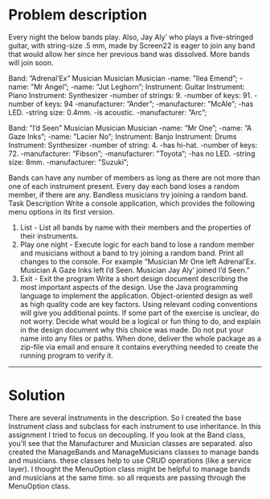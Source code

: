 # Problem description
Every night the below bands play. Also, Jay Aly’ who plays a five-stringed guitar, with string-size .5 mm,
made by Screen22 is eager to join any band that would allow her since her previous band was dissolved.
More bands will join soon.


Band: ”Adrenal’Ex”
Musician  Musician  Musician
-name: ”Ilea Emend”; -name: ”Mr Angel”; -name: ”Jut Leghorn”;
Instrument: Guitar Instrument: Piano Instrument: Synthesizer
-number of strings: 9. -number of keys: 91. -number of keys: 94
-manufacturer: ”Ander”; -manufacturer: ”McAle”; -has LED.
-string size: 0.4mm. -is acoustic. -manufacturer: ”Arc”;

Band: ”I’d Seen”
Musician  Musician Musician
-name: ”Mr One”; -name: ”A Gaze Inks”; -name: ”Lacier No”;
Instrument: Banjo Instrument: Drums Instrument: Synthesizer
-number of string: 4. -has hi-hat. -number of keys: 72.
-manufacturer: ”Fibson”; -manufacturer: ”Toyota”; -has no LED.
-string size: 8mm. -manufacturer: ”Suzuki”;

Bands can have any number of members as long as there are not more than one of each instrument
present. Every day each band loses a random member, if there are any. Bandless musicians try joining
a random band.
Task Description
Write a console application, which provides the following menu options in its first version.
1. List - List all bands by name with their members and the properties of their instruments.
2. Play one night - Execute logic for each band to lose a random member and musicians without a
   band to try joining a random band. Print all changes to the console. For example ”Musician Mr
   One left Adrenal’Ex. Musician A Gaze Inks left I’d Seen. Musician Jay Aly’ joined I’d Seen.”
3. Exit - Exit the program
   Write a short design document describing the most important aspects of the design. Use the Java programming language to implement the application. Object-oriented design as well as high quality code
   are key factors. Using relevant coding conventions will give you additional points.
   If some part of the exercise is unclear, do not worry. Decide what would be a logical or fun thing
   to do, and explain in the design document why this choice was made. Do not put your name into
   any files or paths. When done, deliver the whole package as a zip-file via email and ensure it contains
   everything needed to create the running program to verify it.

---------------------------------------------------

# Solution

There are several instruments in the description. So I created the base Instrument class and subclass for each instrument to use inheritance.
In this assignment I tried to focus on decoupling. 
If you look at the Band class, you'll see that the Manufacturer and Musician classes are separated.
also created the ManageBands and ManageMusicians classes to manage bands and musicians.
these classes help to use CRUD operations (like a service layer).
I thought the MenuOption class might be helpful to manage bands and musicians at the same time.
so all requests are passing through the MenuOption class.
